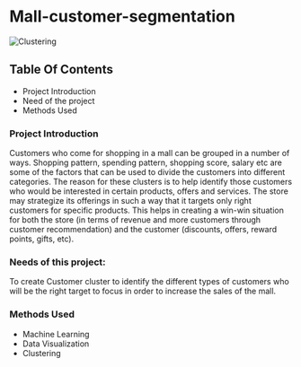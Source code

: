 # Mall-customer-segmentation
![Clustering](https://user-images.githubusercontent.com/115403186/208148581-25313a4d-440a-4271-a240-4e94c9934061.png)

## Table Of Contents
  - Project Introduction
  - Need of the project
  - Methods Used

### Project Introduction
Customers who come for shopping in a mall can be grouped in a number of ways. Shopping pattern, spending pattern, shopping score, salary etc are some of the factors that can be used to divide the customers into different categories.
The reason for these clusters is to help identify those customers who would be interested in certain products, offers and services. The store may strategize its offerings in such a way that it targets only right customers for specific products. This helps in creating a win-win situation for both the store (in terms of revenue and more customers through customer recommendation) and the customer (discounts, offers, reward points, gifts, etc).


### Needs of this project:
To create Customer cluster to identify the different types of customers who will be the right target to focus in order to increase the sales of the mall.


### Methods Used
* Machine Learning
* Data Visualization
* Clustering 

